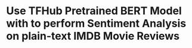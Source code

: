 # Use TFHub Pretrained BERT Model with to perform Sentiment Analysis on plain-text IMDB Movie Reviews